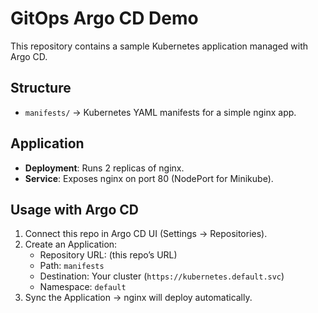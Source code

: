 # GitOps Argo CD Demo

This repository contains a sample Kubernetes application managed with Argo CD.

## Structure
- `manifests/` → Kubernetes YAML manifests for a simple nginx app.

## Application
- **Deployment**: Runs 2 replicas of nginx.
- **Service**: Exposes nginx on port 80 (NodePort for Minikube).

## Usage with Argo CD
1. Connect this repo in Argo CD UI (Settings → Repositories).
2. Create an Application:
   - Repository URL: (this repo’s URL)
   - Path: `manifests`
   - Destination: Your cluster (`https://kubernetes.default.svc`)
   - Namespace: `default`
3. Sync the Application → nginx will deploy automatically.

